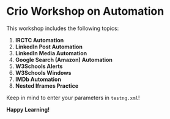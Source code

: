 ﻿# Crio Workshop on Automation

This workshop includes the following topics:
1. **IRCTC Automation**
2. **LinkedIn Post Automation**
3. **LinkedIn Media Automation**
4. **Google Search (Amazon) Automation**
5. **W3Schools Alerts**
6. **W3Schools Windows**
7. **IMDb Automation**
8. **Nested Iframes Practice**

Keep in mind to enter your parameters in `testng.xml`!

**Happy Learning!**
